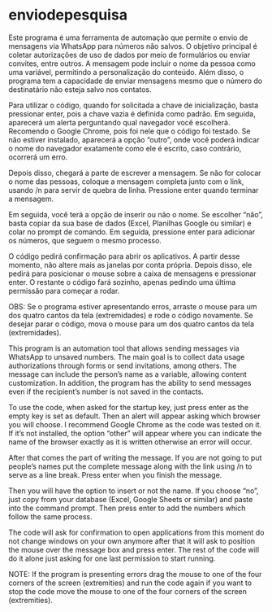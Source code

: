 # enviodepesquisa
Este programa é uma ferramenta de automação que permite o envio de mensagens via WhatsApp para números não salvos. O objetivo principal é coletar autorizações de uso de dados por meio de formulários ou enviar convites, entre outros. A mensagem pode incluir o nome da pessoa como uma variável, permitindo a personalização do conteúdo. Além disso, o programa tem a capacidade de enviar mensagens mesmo que o número do destinatário não esteja salvo nos contatos.


Para utilizar o código, quando for solicitada a chave de inicialização, basta pressionar enter, pois a chave vazia é definida como padrão. Em seguida, aparecerá um alerta perguntando qual navegador você escolherá. Recomendo o Google Chrome, pois foi nele que o código foi testado. Se não estiver instalado, aparecerá a opção “outro”, onde você poderá indicar o nome do navegador exatamente como ele é escrito, caso contrário, ocorrerá um erro.

Depois disso, chegará a parte de escrever a mensagem. Se não for colocar o nome das pessoas, coloque a mensagem completa junto com o link, usando /n para servir de quebra de linha. Pressione enter quando terminar a mensagem.

Em seguida, você terá a opção de inserir ou não o nome. Se escolher “nâo”, basta copiar da sua base de dados (Excel, Planilhas Google ou similar) e colar no prompt de comando. Em seguida, pressione enter para adicionar os números, que seguem o mesmo processo.

O código pedirá confirmação para abrir os aplicativos. A partir desse momento, não altere mais as janelas por conta própria. Depois disso, ele pedirá para posicionar o mouse sobre a caixa de mensagens e pressionar enter. O restante o código fará sozinho, apenas pedindo uma última permissão para começar a rodar.

OBS: Se o programa estiver apresentando erros, arraste o mouse para um dos quatro cantos da tela (extremidades) e rode o código novamente. Se desejar parar o código, mova o mouse para um dos quatro cantos da tela (extremidades).

This program is an automation tool that allows sending messages via WhatsApp to unsaved numbers. The main goal is to collect data usage authorizations through forms or send invitations, among others. The message can include the person’s name as a variable, allowing content customization. In addition, the program has the ability to send messages even if the recipient’s number is not saved in the contacts.


To use the code, when asked for the startup key, just press enter as the empty key is set as default. Then an alert will appear asking which browser you will choose. I recommend Google Chrome as the code was tested on it. If it’s not installed, the option “other” will appear where you can indicate the name of the browser exactly as it is written otherwise an error will occur.

After that comes the part of writing the message. If you are not going to put people’s names put the complete message along with the link using /n to serve as a line break. Press enter when you finish the message.

Then you will have the option to insert or not the name. If you choose “no”, just copy from your database (Excel, Google Sheets or similar) and paste into the command prompt. Then press enter to add the numbers which follow the same process.

The code will ask for confirmation to open applications from this moment do not change windows on your own anymore after that it will ask to position the mouse over the message box and press enter. The rest of the code will do it alone just asking for one last permission to start running.

NOTE: If the program is presenting errors drag the mouse to one of the four corners of the screen (extremities) and run the code again if you want to stop the code move the mouse to one of the four corners of the screen (extremities).
